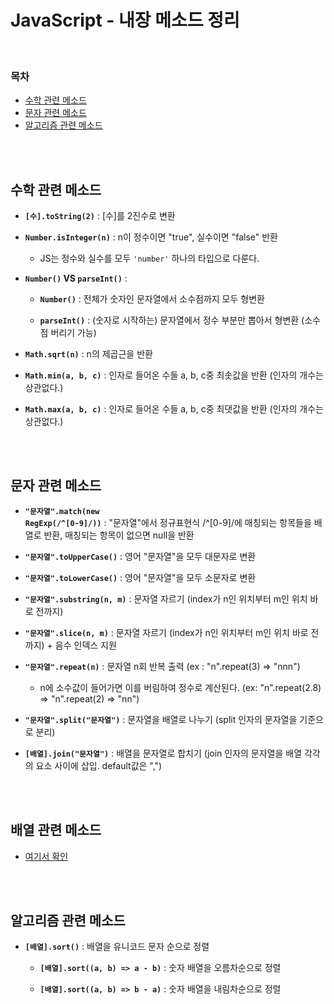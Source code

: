 # JavaScript - 내장 메소드 정리

<br/>

### 목차

- <a href="https://github.com/SangYoonLee1231/TIL/blob/main/JavaScript/javascript_method_list.md#%EC%88%98%ED%95%99-%EA%B4%80%EB%A0%A8-%EB%A9%94%EC%86%8C%EB%93%9C">수학 관련 메소드</a>
- <a href="https://github.com/SangYoonLee1231/TIL/blob/main/JavaScript/javascript_method_list.md#%EB%AC%B8%EC%9E%90-%EA%B4%80%EB%A0%A8-%EB%A9%94%EC%86%8C%EB%93%9C">문자 관련 메소드</a>
- <a href="https://github.com/SangYoonLee1231/TIL/blob/main/JavaScript/javascript_method_list.md#%EC%95%8C%EA%B3%A0%EB%A6%AC%EC%A6%98-%EA%B4%80%EB%A0%A8-%EB%A9%94%EC%86%8C%EB%93%9C">알고리즘 관련 메소드</a>

<br/><br/>

## 수학 관련 메소드

- <strong><code>[수].toString(2)</code></strong> : [수]를 2진수로 변환

- <strong><code>Number.isInteger(n)</code></strong> : n이 정수이면 "true", 실수이면 "false" 반환

  - JS는 정수와 실수를 모두 <code>'number'</code> 하나의 타입으로 다룬다.

- <strong><code>Number()</code> VS <code>parseInt()</code></strong> :

  - <strong><code>Number()</code></strong> : 전체가 숫자인 문자열에서 소수점까지 모두 형변환

  - <strong><code>parseInt()</code></strong> : (숫자로 시작하는) 문자열에서 정수 부분만 뽑아서 형변환 (소수점 버리기 가능)

- <strong><code>Math.sqrt(n)</code></strong> : n의 제곱근을 반환

- <strong><code>Math.min(a, b, c)</code></strong> : 인자로 들어온 수들 a, b, c중 최솟값을 반환 (인자의 개수는 상관없다.)

- <strong><code>Math.max(a, b, c)</code></strong> : 인자로 들어온 수들 a, b, c중 최댓값을 반환 (인자의 개수는 상관없다.)

<br/><br/>

## 문자 관련 메소드

- <strong><code>"문자열".match(new RegExp(/^[0-9]/))</code></strong> : "문자열"에서 정규표현식 /^[0-9]/에 매칭되는 항목들을 배열로 반환, 매칭되는 항목이 없으면 null을 반환

- <strong><code>"문자열".toUpperCase()</code></strong> : 영어 "문자열"을 모두 대문자로 변환

- <strong><code>"문자열".toLowerCase()</code></strong> : 영어 "문자열"을 모두 소문자로 변환

- <strong><code>"문자열".substring(n, m)</code></strong> : 문자열 자르기 (index가 n인 위치부터 m인 위치 바로 전까지)

- <strong><code>"문자열".slice(n, m)</code></strong> : 문자열 자르기 (index가 n인 위치부터 m인 위치 바로 전까지) + 음수 인덱스 지원

- <strong><code>"문자열".repeat(n)</code></strong> : 문자열 n회 반복 출력 (ex : "n".repeat(3) => "nnn")

  - n에 소수값이 들어가면 이를 버림하여 정수로 계산된다. (ex: "n".repeat(2.8) => "n".repeat(2) => "nn")

- <strong><code>"문자열".split("문자열")</code></strong> : 문자열을 배열로 나누기 (split 인자의 문자열을 기준으로 분리)

- <strong><code>[배열].join("문자열")</code></strong> : 배열을 문자열로 합치기 (join 인자의 문자열을 배열 각각의 요소 사이에 삽입. default값은 ",")

<br/><br/>

## 배열 관련 메소드

- <a href="https://github.com/SangYoonLee1231/TIL/blob/main/JavaScript/javascript_array_function.md">여기서 확인</a>

<br/><br/>

## 알고리즘 관련 메소드

- <strong><code>[배열].sort()</code></strong> : 배열을 유니코드 문자 순으로 정렬

  - <strong><code>[배열].sort((a, b) => a - b)</code></strong> : 숫자 배열을 오름차순으로 정렬

  - <strong><code>[배열].sort((a, b) => b - a)</code></strong> : 숫자 배열을 내림차순으로 정렬

<br/><br/>

